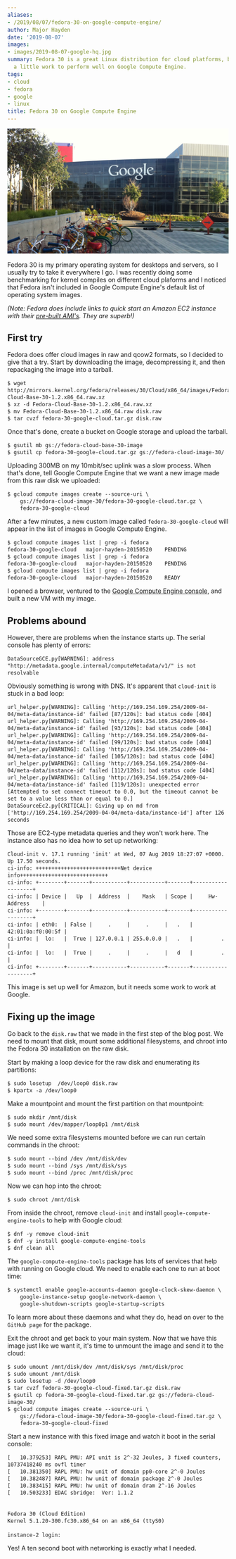 ```yaml
---
aliases:
- /2019/08/07/fedora-30-on-google-compute-engine/
author: Major Hayden
date: '2019-08-07'
images:
- images/2019-08-07-google-hq.jpg
summary: Fedora 30 is a great Linux distribution for cloud platforms, but it needs
  a little work to perform well on Google Compute Engine.
tags:
- cloud
- fedora
- google
- linux
title: Fedora 30 on Google Compute Engine
---
```


![Google building]

Fedora 30 is my primary operating system for desktops and servers, so I
usually try to take it everywhere I go. I was recently doing some
benchmarking for kernel compiles on different cloud plaforms and I noticed
that Fedora isn't included in Google Compute Engine's default list of
operating system images.

*(Note: Fedora does include links to quick start an Amazon EC2 instance with
their [pre-built AMI's]. They are superb!)*

## First try

Fedora does offer cloud images in raw and qcow2 formats, so I decided to give
that a try. Start by downloading the image, decompressing it, and then
repackaging the image into a tarball.

```shell
$ wget http://mirrors.kernel.org/fedora/releases/30/Cloud/x86_64/images/Fedora-Cloud-Base-30-1.2.x86_64.raw.xz
$ xz -d Fedora-Cloud-Base-30-1.2.x86_64.raw.xz
$ mv Fedora-Cloud-Base-30-1.2.x86_64.raw disk.raw
$ tar cvzf fedora-30-google-cloud.tar.gz disk.raw
```

Once that's done, create a bucket on Google storage and upload the tarball.

```shell
$ gsutil mb gs://fedora-cloud-base-30-image
$ gsutil cp fedora-30-google-cloud.tar.gz gs://fedora-cloud-image-30/
```

Uploading 300MB on my 10mbit/sec uplink was a slow process. When that's done,
tell Google Compute Engine that we want a new image made from this raw
disk we uploaded:

```shell
$ gcloud compute images create --source-uri \
    gs://fedora-cloud-image-30/fedora-30-google-cloud.tar.gz \
    fedora-30-google-cloud
```

After a few minutes, a new custom image called `fedora-30-google-cloud` will
appear in the list of images in Google Compute Engine.

```shell
$ gcloud compute images list | grep -i fedora
fedora-30-google-cloud   major-hayden-20150520    PENDING
$ gcloud compute images list | grep -i fedora
fedora-30-google-cloud   major-hayden-20150520    PENDING
$ gcloud compute images list | grep -i fedora
fedora-30-google-cloud   major-hayden-20150520    READY
```

I opened a browser, ventured to the [Google Compute Engine console], and
built a new VM with my image.

## Problems abound

However, there are problems when the instance starts up. The serial console
has plenty of errors:

```
DataSourceGCE.py[WARNING]: address "http://metadata.google.internal/computeMetadata/v1/" is not resolvable
```

Obviously something is wrong with DNS. It's apparent that `cloud-init` is
stuck in a bad loop:

```
url_helper.py[WARNING]: Calling 'http://169.254.169.254/2009-04-04/meta-data/instance-id' failed [87/120s]: bad status code [404]
url_helper.py[WARNING]: Calling 'http://169.254.169.254/2009-04-04/meta-data/instance-id' failed [93/120s]: bad status code [404]
url_helper.py[WARNING]: Calling 'http://169.254.169.254/2009-04-04/meta-data/instance-id' failed [99/120s]: bad status code [404]
url_helper.py[WARNING]: Calling 'http://169.254.169.254/2009-04-04/meta-data/instance-id' failed [105/120s]: bad status code [404]
url_helper.py[WARNING]: Calling 'http://169.254.169.254/2009-04-04/meta-data/instance-id' failed [112/120s]: bad status code [404]
url_helper.py[WARNING]: Calling 'http://169.254.169.254/2009-04-04/meta-data/instance-id' failed [119/120s]: unexpected error [Attempted to set connect timeout to 0.0, but the timeout cannot be set to a value less than or equal to 0.]
DataSourceEc2.py[CRITICAL]: Giving up on md from ['http://169.254.169.254/2009-04-04/meta-data/instance-id'] after 126 seconds
```

Those are EC2-type metadata queries and they won't work here. The instance
also has no idea how to set up networking:

```
Cloud-init v. 17.1 running 'init' at Wed, 07 Aug 2019 18:27:07 +0000. Up 17.50 seconds.
ci-info: +++++++++++++++++++++++++++Net device info++++++++++++++++++++++++++++
ci-info: +--------+-------+-----------+-----------+-------+-------------------+
ci-info: | Device |   Up  |  Address  |    Mask   | Scope |     Hw-Address    |
ci-info: +--------+-------+-----------+-----------+-------+-------------------+
ci-info: | eth0:  | False |     .     |     .     |   .   | 42:01:0a:f0:00:5f |
ci-info: |  lo:   |  True | 127.0.0.1 | 255.0.0.0 |   .   |         .         |
ci-info: |  lo:   |  True |     .     |     .     |   d   |         .         |
ci-info: +--------+-------+-----------+-----------+-------+-------------------+
```

This image is set up well for Amazon, but it needs some work to work at
Google.

## Fixing up the image

Go back to the `disk.raw` that we made in the first step of the blog post. We
need to mount that disk, mount some additional filesystems, and chroot into
the Fedora 30 installation on the raw disk.

Start by making a loop device for the raw disk and enumerating its partitions:

```
$ sudo losetup  /dev/loop0 disk.raw
$ kpartx -a /dev/loop0
```

Make a mountpoint and mount the first partition on that mountpoint:

```
$ sudo mkdir /mnt/disk
$ sudo mount /dev/mapper/loop0p1 /mnt/disk
```

We need some extra filesystems mounted before we can run certain commands in
the chroot:

```
$ sudo mount --bind /dev /mnt/disk/dev
$ sudo mount --bind /sys /mnt/disk/sys
$ sudo mount --bind /proc /mnt/disk/proc
```

Now we can hop into the chroot:

```
$ sudo chroot /mnt/disk
```

From inside the chroot, remove `cloud-init` and install
`google-compute-engine-tools` to help with Google cloud:

```
$ dnf -y remove cloud-init
$ dnf -y install google-compute-engine-tools
$ dnf clean all
```

The `google-compute-engine-tools` package has lots of services that help with
running on Google cloud. We need to enable each one to run at boot time:

```
$ systemctl enable google-accounts-daemon google-clock-skew-daemon \
    google-instance-setup google-network-daemon \
    google-shutdown-scripts google-startup-scripts
```

To learn more about these daemons and what they do, head on over to the
`GitHub page` for the package.

Exit the chroot and get back to your main system. Now that we have this image
just like we want it, it's time to unmount the image and send it to the
cloud:

```
$ sudo umount /mnt/disk/dev /mnt/disk/sys /mnt/disk/proc
$ sudo umount /mnt/disk
$ sudo losetup -d /dev/loop0
$ tar cvzf fedora-30-google-cloud-fixed.tar.gz disk.raw
$ gsutil cp fedora-30-google-cloud-fixed.tar.gz gs://fedora-cloud-image-30/
$ gcloud compute images create --source-uri \
    gs://fedora-cloud-image-30/fedora-30-google-cloud-fixed.tar.gz \
    fedora-30-google-cloud-fixed
```

Start a new instance with this fixed image and watch it boot in the serial
console:

```
[   10.379253] RAPL PMU: API unit is 2^-32 Joules, 3 fixed counters, 10737418240 ms ovfl timer
[   10.381350] RAPL PMU: hw unit of domain pp0-core 2^-0 Joules
[   10.382487] RAPL PMU: hw unit of domain package 2^-0 Joules
[   10.383415] RAPL PMU: hw unit of domain dram 2^-16 Joules
[   10.503233] EDAC sbridge:  Ver: 1.1.2


Fedora 30 (Cloud Edition)
Kernel 5.1.20-300.fc30.x86_64 on an x86_64 (ttyS0)

instance-2 login:
```

Yes! A ten second boot with networking is exactly what I needed.

[Google building]: /images/2019-08-07-google-hq.jpg
[pre-built AMI's]: https://alt.fedoraproject.org/cloud/
[Google Compute Engine console]: https://console.cloud.google.com/compute/
[GitHub page]: https://github.com/GoogleCloudPlatform/compute-image-packages